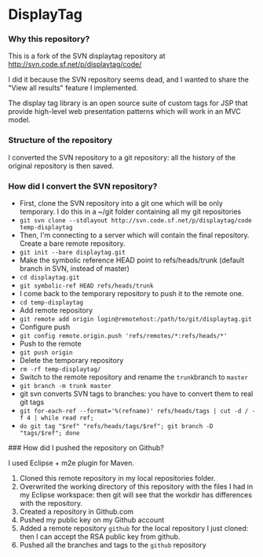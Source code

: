 DisplayTag
==========

### Why this repository?

This is a fork of the SVN displaytag repository at http://svn.code.sf.net/p/displaytag/code/

I did it because the SVN repository seems dead, and I wanted to share the "View all results" feature I implemented.

The display tag library is an open source suite of custom tags for JSP that provide high-level web presentation patterns which will work in an MVC model.

### Structure of the repository

I converted the SVN repository to a git repository: all the history of the original 
repository is then saved.

### How did I convert the SVN repository?

- First, clone the SVN repository into a git one which will be only temporary. I do this in a ~/git folder containing all my git repositories
- `git svn clone --stdlayout http://svn.code.sf.net/p/displaytag/code temp-displaytag`
- Then, I'm connecting to a server which will contain the final repository. Create a bare remote repository.
- `git init --bare displaytag.git`
- Make the symbolic reference HEAD point to refs/heads/trunk (default branch in SVN, instead of master)
- `cd displaytag.git`
- `git symbolic-ref HEAD refs/heads/trunk`
- I come back to the temporary repository to push it to the remote one.
- `cd temp-displaytag`
- Add remote repository
- `git remote add origin login@remotehost:/path/to/git/displaytag.git`
- Configure push
- `git config remote.origin.push 'refs/remotes/*:refs/heads/*'`
- Push to the remote
- `git push origin`
- Delete the temporary repository
- `rm -rf temp-displaytag/`
- Switch to the remote repository and rename the `trunk`branch to `master`
- `git branch -m trunk master`
- git svn converts SVN tags to branches: you have to convert them to real git tags
- `git for-each-ref --format='%(refname)' refs/heads/tags | cut -d / -f 4 | while read ref;`
- `do git tag "$ref" "refs/heads/tags/$ref"; git branch -D "tags/$ref"; done`

### How did I pushed the repository on Github?

I used Eclipse + m2e plugin for Maven.

1. Cloned this remote repository in my local repositories folder.
2. Overwrited the working directory of this repository with the files I had in my Eclipse workspace: then git will see that the workdir has differences with the repository.
3. Created a repository in Github.com
4. Pushed my public key on my Github account
5. Added a remote repository `github` for the local repository I just cloned: then I can accept the RSA public key from github.
6. Pushed all the branches and tags to the `github` repository
